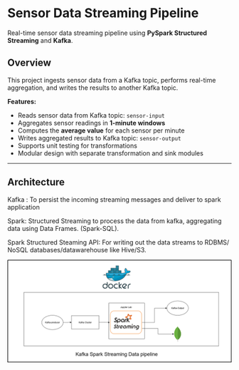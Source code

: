 # Sensor Data Streaming Pipeline

Real-time sensor data streaming pipeline using **PySpark Structured Streaming** and **Kafka**.

## Overview

This project ingests sensor data from a Kafka topic, performs real-time aggregation, and writes the results to another Kafka topic.

**Features:**

- Reads sensor data from Kafka topic: `sensor-input`
- Aggregates sensor readings in **1-minute windows**
- Computes the **average value** for each sensor per minute
- Writes aggregated results to Kafka topic: `sensor-output`
- Supports unit testing for transformations
- Modular design with separate transformation and sink modules

---

## Architecture

Kafka : To persist the incoming streaming messages and deliver to spark application

Spark: Structured Streaming to process the data from kafka, aggregating data using Data Frames. (Spark-SQL).

Spark Structured Steaming API: For writing out the data streams to RDBMS/ NoSQL databases/datawarehouse like Hive/S3.

![Kafka-Spark Architecture](./ArchitectureDiagram.png "Architecture")

